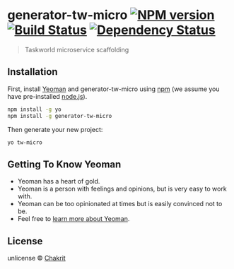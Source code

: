 # generator-tw-micro [![NPM version][npm-image]][npm-url] [![Build Status][travis-image]][travis-url] [![Dependency Status][daviddm-image]][daviddm-url]
> Taskworld microservice scaffolding

## Installation

First, install [Yeoman](http://yeoman.io) and generator-tw-micro using [npm](https://www.npmjs.com/) (we assume you have pre-installed [node.js](https://nodejs.org/)).

```bash
npm install -g yo
npm install -g generator-tw-micro
```

Then generate your new project:

```bash
yo tw-micro
```

## Getting To Know Yeoman

 * Yeoman has a heart of gold.
 * Yeoman is a person with feelings and opinions, but is very easy to work with.
 * Yeoman can be too opinionated at times but is easily convinced not to be.
 * Feel free to [learn more about Yeoman](http://yeoman.io/).

## License

unlicense © [Chakrit]()


[npm-image]: https://badge.fury.io/js/generator-tw-micro.svg
[npm-url]: https://npmjs.org/package/generator-tw-micro
[travis-image]: https://travis-ci.org/taskworld/generator-tw-micro.svg?branch=master
[travis-url]: https://travis-ci.org/taskworld/generator-tw-micro
[daviddm-image]: https://david-dm.org/taskworld/generator-tw-micro.svg?theme=shields.io
[daviddm-url]: https://david-dm.org/taskworld/generator-tw-micro
